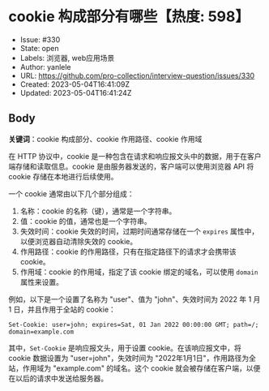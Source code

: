 # cookie 构成部分有哪些【热度: 598】

- Issue: #330
- State: open
- Labels: 浏览器, web应用场景
- Author: yanlele
- URL: https://github.com/pro-collection/interview-question/issues/330
- Created: 2023-05-04T16:41:09Z
- Updated: 2023-05-04T16:41:24Z

## Body

**关键词**：cookie 构成部分、cookie 作用路径、cookie 作用域

在 HTTP 协议中，cookie 是一种包含在请求和响应报文头中的数据，用于在客户端存储和读取信息。cookie 是由服务器发送的，客户端可以使用浏览器 API 将 cookie 存储在本地进行后续使用。

一个 cookie 通常由以下几个部分组成：

1. 名称：cookie 的名称（键），通常是一个字符串。
2. 值：cookie 的值，通常也是一个字符串。
3. 失效时间：cookie 失效的时间，过期时间通常存储在一个 `expires` 属性中，以便浏览器自动清除失效的 cookie。
4. 作用路径：cookie 的作用路径，只有在指定路径下的请求才会携带该 cookie。
5. 作用域：cookie 的作用域，指定了该 cookie 绑定的域名，可以使用 `domain` 属性来设置。

例如，以下是一个设置了名称为 "user"、值为 "john"、失效时间为 2022 年 1 月 1 日，并且作用于全站的 cookie：

```
Set-Cookie: user=john; expires=Sat, 01 Jan 2022 00:00:00 GMT; path=/; domain=example.com
```

其中，`Set-Cookie` 是响应报文头，用于设置 cookie。在该响应报文中，将 cookie 数据设置为 "user=john"，失效时间为 "2022年1月1日"，作用路径为全站，作用域为 "example.com" 的域名。这个 cookie 就会被存储在客户端，以便在以后的请求中发送给服务器。

